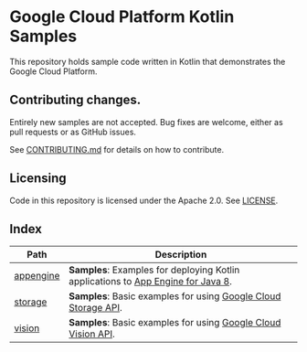 # Google Cloud Platform Kotlin Samples

This repository holds sample code written in Kotlin that demonstrates the Google
Cloud Platform.

## Contributing changes.

Entirely new samples are not accepted. Bug fixes are welcome, either as pull
requests or as GitHub issues.

See [CONTRIBUTING.md](CONTRIBUTING.md) for details on how to contribute.

## Licensing

Code in this repository is licensed under the Apache 2.0. See [LICENSE](LICENSE).

## Index

|Path|Description|
|---|---|
|[appengine](appengine)|**Samples**: Examples for deploying Kotlin applications to [App Engine for Java 8][appengine].|
|[storage](storage)|**Samples**: Basic examples for using [Google Cloud Storage API][storage-api].|
|[vision](vision)|**Samples**: Basic examples for using [Google Cloud Vision API][vision-api].|

[appengine]: https://cloud.google.com/appengine/docs/standard/java/runtime-java8
[storage-api]: https://cloud.google.com/vision/
[vision-api]: https://cloud.google.com/storage/

